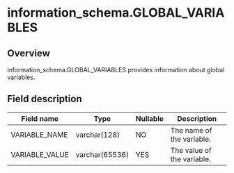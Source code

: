information_schema.GLOBAL_VARIABLES 
========================================================



Overview 
-----------------

information_schema.GLOBAL_VARIABLES provides information about global variables. 

Field description 
--------------------------



| **Field name** |    **Type**    | **Nullable** |      **Description**       |
|----------------|----------------|--------------|----------------------------|
| VARIABLE_NAME  | varchar(128)   | NO           | The name of the variable.  |
| VARIABLE_VALUE | varchar(65536) | YES          | The value of the variable. |


